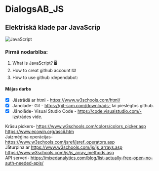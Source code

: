 # DialogsAB_JS
## Elektriskā klade par JavaScrip
![JavaScript](https://github.com/user-attachments/assets/0676b5de-855c-442c-8484-52e3bb81dd25)


### Pirmā nodarbība:
1. What is JavaScript? :desktop_computer:
2. How to creat github account :keyboard:
3. How to use github :dependabot:

#### Mājas darbs
- [X] Jāstrādā ar html - https://www.w3schools.com/html/
- [X] Jānolāde- Git - https://git-scm.com/downloads- lai pieslēgtos github.
- [X] Jānolāde- Visual Studio Code - https://code.visualstudio.com/- izstrādes vide.

Krāsu pickers- https://www.w3schools.com/colors/colors_picker.asp
https://www.ecowin.org/ascii.htm <br>
Jaizmēģina operācijas- https://www.w3schools.com/jsref/jsref_operators.asp <br>
Jāturpina ar https://www.w3schools.com/js/js_arrays.asp
https://www.w3schools.com/js/js_array_methods.asp <br>
API serveri- https://mixedanalytics.com/blog/list-actually-free-open-no-auth-needed-apis/
